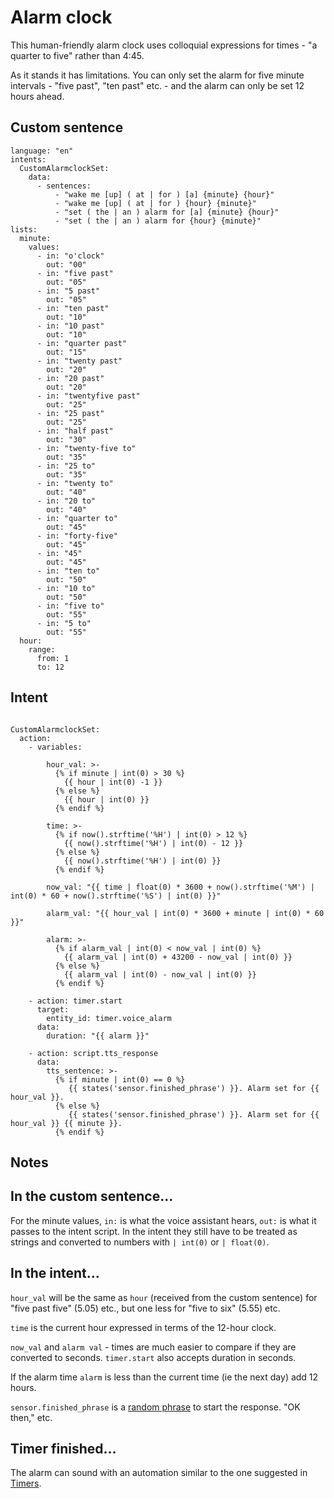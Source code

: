 # Alarm clock

This human-friendly alarm clock uses colloquial expressions for times - "a quarter to five" rather than 4:45.

As it stands it has limitations. You can only set the alarm for five minute intervals - "five past", "ten past" etc. - and the alarm can only be set 12 hours ahead.

## Custom sentence

```
language: "en"
intents:
  CustomAlarmclockSet:
    data:
      - sentences:
          - "wake me [up] ( at | for ) [a] {minute} {hour}"
          - "wake me [up] ( at | for ) {hour} {minute}"
          - "set ( the | an ) alarm for [a] {minute} {hour}"
          - "set ( the | an ) alarm for {hour} {minute}"          
lists:
  minute:
    values: 
      - in: "o'clock"
        out: "00"
      - in: "five past"
        out: "05"
      - in: "5 past"
        out: "05"        
      - in: "ten past"
        out: "10"
      - in: "10 past"
        out: "10"
      - in: "quarter past"
        out: "15"
      - in: "twenty past"
        out: "20"
      - in: "20 past"
        out: "20"
      - in: "twentyfive past"
        out: "25"
      - in: "25 past"
        out: "25"
      - in: "half past"
        out: "30"
      - in: "twenty-five to"
        out: "35"
      - in: "25 to"
        out: "35"
      - in: "twenty to"
        out: "40"
      - in: "20 to"
        out: "40"
      - in: "quarter to"
        out: "45"
      - in: "forty-five"
        out: "45"
      - in: "45"
        out: "45"
      - in: "ten to"
        out: "50"
      - in: "10 to"
        out: "50"
      - in: "five to"
        out: "55"
      - in: "5 to"
        out: "55"
  hour:
    range:  
      from: 1
      to: 12  

```

## Intent

```

CustomAlarmclockSet:
  action:
    - variables:
    
        hour_val: >-
          {% if minute | int(0) > 30 %}
            {{ hour | int(0) -1 }}  
          {% else %}
            {{ hour | int(0) }}
          {% endif %}
        
        time: >- 
          {% if now().strftime('%H') | int(0) > 12 %}
            {{ now().strftime('%H') | int(0) - 12 }}
          {% else %}
            {{ now().strftime('%H') | int(0) }}
          {% endif %}
          
        now_val: "{{ time | float(0) * 3600 + now().strftime('%M') | int(0) * 60 + now().strftime('%S') | int(0) }}"
        
        alarm_val: "{{ hour_val | int(0) * 3600 + minute | int(0) * 60 }}"
        
        alarm: >-
          {% if alarm_val | int(0) < now_val | int(0) %}
            {{ alarm_val | int(0) + 43200 - now_val | int(0) }}
          {% else %}
            {{ alarm_val | int(0) - now_val | int(0) }}
          {% endif %}

    - action: timer.start
      target:
        entity_id: timer.voice_alarm
      data:
        duration: "{{ alarm }}"
       
    - action: script.tts_response
      data:
        tts_sentence: >-
          {% if minute | int(0) == 0 %}
             {{ states('sensor.finished_phrase') }}. Alarm set for {{ hour_val }}.
          {% else %}
             {{ states('sensor.finished_phrase') }}. Alarm set for {{ hour_val }} {{ minute }}.
          {% endif %} 

```
## Notes

## In the custom sentence...

For the minute values, ```in:``` is what the voice assistant hears, ```out:``` is what it passes to the intent script. In the intent they still have to be treated as strings and converted to numbers with ```| int(0)``` or ```| float(0)```.

## In the intent...

```hour_val``` will be the same as ```hour``` (received from the custom sentence) for "five past five" (5.05) etc., but one less for "five to six" (5.55) etc.

```time``` is the current hour expressed in terms of the 12-hour clock.

```now_val``` and ```alarm val``` - times are much easier to compare if they are converted to seconds. ```timer.start``` also accepts duration in seconds.

If the alarm time ```alarm``` is less than the current time (ie the next day) add 12 hours.

```sensor.finished_phrase``` is a [random phrase](https://github.com/jackjourneyman/Custom_sentences_and_intents_in_Home_Assistant/blob/main/random_phrases.md) to start the response. "OK then," etc.

## Timer finished...

The alarm can sound with an automation similar to the one suggested in [Timers](https://github.com/jackjourneyman/Custom_sentences_and_intents_in_Home_Assistant/blob/main/timers.md#timer-finished-automation-optional).

